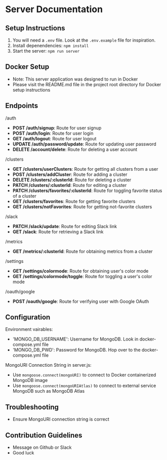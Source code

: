 # Server Documentation

## Setup Instructions

1. You will need a `.env` file. Look at the `.env.example` file for inspiration. 
2. Install depenendencies: `npm install`
3. Start the server: `npm run server`

## Docker Setup

- Note: This server application was designed to run in Docker
- Please visit the README.md file in the project root directory for Docker setup instructions

## Endpoints

/auth
- **POST /auth/signup**: Route for user signup
- **POST /auth/login**: Route for user login
- **GET /auth/logout**: Route for user logout
- **UPDATE /auth/password/update**: Route for updating user password
- **DELETE /account/delete**: Route for deleting a user account

/clusters
- **GET /clusters/userClusters**: Route for getting all clusters from a user
- **POST /clusters/addCluster**: Route for adding a cluster
- **DELETE /clusters/:clusterId**: Route for deleting a cluster
- **PATCH /clusters/:clusterId**: Route for editing a cluster
- **PATCH /clusters/favorites/:clusterId**: Route for toggling favorite status of a cluster
- **GET /clusters/favorites**: Route for getting favorite clusters
- **GET /clusters/notFavorites**: Route for getting not-favorite clusters

/slack
- **PATCH /slack/update**: Route for editing Slack link
- **GET /slack**: Route for retrieving a Slack link

/metrics
- **GET /metrics/:clusterId**: Route for obtaining metrics from a cluster

/settings
- **GET /settings/colormode**: Route for obtaining user's color mode
- **GET /settings/colormode/toggle**: Route for toggling a user's color mode

/oauth/google
- **POST /oauth/google**: Route for verifying user with Google OAuth

## Configuration

Environment vairables: 
- 'MONGO_DB_USERNAME': Username for MongoDB. Look in docker-compose.yml file
- 'MONGO_DB_PWD': Password for MongoDB. Hop over to the docker-compose.yml file

MongoURI Connection String in server.js: 
- Use `mongoose.connect(mongoURI)` to connect to Docker containerized MongoDB image
- Use `mongoose.connect(mongoURIAtlas)` to connect to external service MongoDB such as MongoDB Atlas

## Troubleshooting

- Ensure MongoURI connection string is correct

## Contribution Guidelines

- Message on Github or Slack
- Good luck